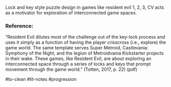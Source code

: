 
Lock and key style puzzle design in games like resident evil 1, 2, 3, CV acts as a motivator for exploration of interconnected game spaces.

### Reference:

“Resident Evil dilutes most of the challenge out of the key-lock process and uses it simply as a function of having the player crisscross (i.e., explore) the game world. The same template serves Super Metroid, Castlevania: Symphony of the Night, and the legion of Metroidvania Kickstarter projects in their wake. These games, like Resident Evil, are about exploring an interconnected space through a series of locks and keys that prompt movement through the game world.” (Totten, 2017, p. 22) (pdf)

#to-clean #lit-notes #progression 